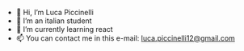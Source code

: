 - 👋 Hi, I’m Luca Piccinelli
- 👀 I’m an italian student
- 🌱 I’m currently learning react
- 📫 You can contact me in this e-mail: luca.piccinelli12@gmail.com

<!---
piccinelliluca/piccinelliluca is a ✨ special ✨ repository because its `README.md` (this file) appears on your GitHub profile.
You can click the Preview link to take a look at your changes.
--->
